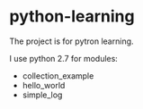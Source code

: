 # python-learning

The project is for pytron learning.

I use python 2.7 for modules:
- collection_example
- hello_world
- simple_log

